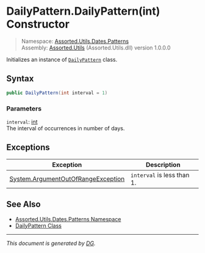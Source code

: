 ﻿# DailyPattern.DailyPattern(int) Constructor

> Namespace: [Assorted.Utils.Dates.Patterns](index.md#assortedutilsdatespatterns-namespace)\
> Assembly: [Assorted.Utils](index.md) (Assorted.Utils.dll) version 1.0.0.0

Initializes an instance of [`DailyPattern`](Assorted.Utils.Dates.Patterns.DailyPattern.md) class.

## Syntax

```csharp
public DailyPattern(int interval = 1)
```

### Parameters

`interval`: [int](https://docs.microsoft.com/en-us/dotnet/api/system.int32)\
The interval of occurrences in number of days.

## Exceptions

Exception | Description
--- | ---
[System.ArgumentOutOfRangeException](https://docs.microsoft.com/en-us/dotnet/api/system.argumentoutofrangeexception) | `interval` is less than 1.

## See Also

- [Assorted.Utils.Dates.Patterns Namespace](index.md#assortedutilsdatespatterns-namespace)
- [DailyPattern Class](Assorted.Utils.Dates.Patterns.DailyPattern.md)

---

_This document is generated by [DG](https://github.com/Khojasteh/dg)._
